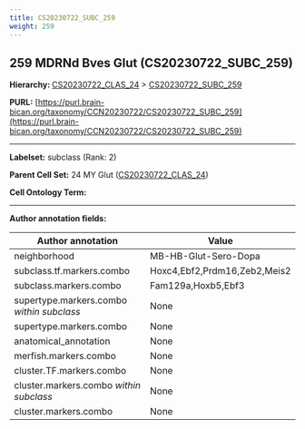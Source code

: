 ```yaml
---
title: CS20230722_SUBC_259
weight: 259
---
```

## 259 MDRNd Bves Glut (CS20230722_SUBC_259)
<b>Hierarchy: </b>
[CS20230722_CLAS_24](../CS20230722_CLAS_24) >
[CS20230722_SUBC_259](../CS20230722_SUBC_259)

**PURL:** [https://purl.brain-bican.org/taxonomy/CCN20230722/CS20230722_SUBC_259](https://purl.brain-bican.org/taxonomy/CCN20230722/CS20230722_SUBC_259)

---


**Labelset:** subclass (Rank: 2)

**Parent Cell Set:** 24 MY Glut ([CS20230722_CLAS_24](../CS20230722_CLAS_24))



**Cell Ontology Term:** 

[MARKER GENES.]: #


---

[TRANSFERRED ANNOTATIONS.]: #


[AUTHOR ANNOTATION FIELDS.]: #


**Author annotation fields:**

| Author annotation | Value |
|-------------------|-------|
|neighborhood|MB-HB-Glut-Sero-Dopa|
|subclass.tf.markers.combo|Hoxc4,Ebf2,Prdm16,Zeb2,Meis2|
|subclass.markers.combo|Fam129a,Hoxb5,Ebf3|
|supertype.markers.combo _within subclass_|None|
|supertype.markers.combo|None|
|anatomical_annotation|None|
|merfish.markers.combo|None|
|cluster.TF.markers.combo|None|
|cluster.markers.combo _within subclass_|None|
|cluster.markers.combo|None|
